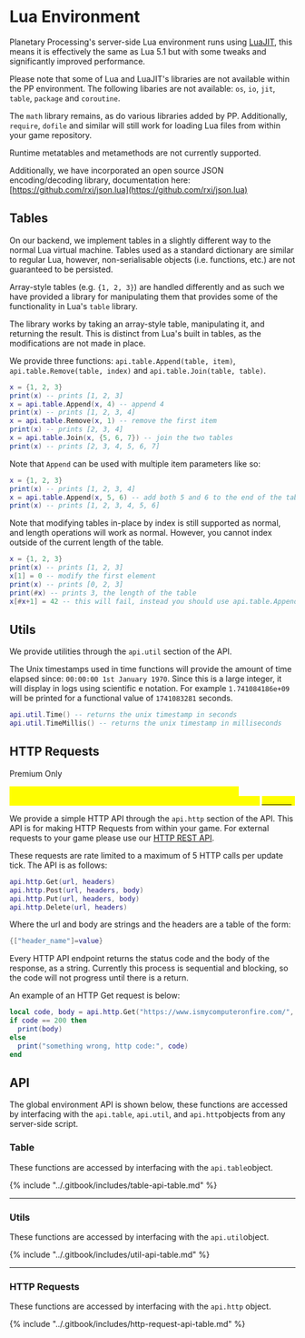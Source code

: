 # Lua Environment

Planetary Processing's server-side Lua environment runs using [LuaJIT](https://luajit.org/luajit.html), this means it is effectively the same as Lua 5.1 but with some tweaks and significantly improved performance.

Please note that some of Lua and LuaJIT's libraries are not available within the PP environment. The following libaries are not available: `os`, `io`, `jit`, `table`, `package` and `coroutine`.

The `math` library remains, as do various libraries added by PP. Additionally, `require`, `dofile` and similar will still work for loading Lua files from within your game repository.

Runtime metatables and metamethods are not currently supported.

Additionally, we have incorporated an open source JSON encoding/decoding library, documentation here: [https://github.com/rxi/json.lua](https://github.com/rxi/json.lua)

## Tables

On our backend, we implement tables in a slightly different way to the normal Lua virtual machine. Tables used as a standard dictionary are similar to regular Lua, however, non-serialisable objects (i.e. functions, etc.) are not guaranteed to be persisted.

Array-style tables (e.g. `{1, 2, 3}`) are handled differently and as such we have provided a library for manipulating them that provides some of the functionality in Lua's `table` library.

The library works by taking an array-style table, manipulating it, and returning the result. This is distinct from Lua's built in tables, as the modifications are not made in place.

We provide three functions: `api.table.Append(table, item)`, `api.table.Remove(table, index)` and `api.table.Join(table, table)`.

```lua
x = {1, 2, 3}
print(x) -- prints [1, 2, 3]
x = api.table.Append(x, 4) -- append 4
print(x) -- prints [1, 2, 3, 4]
x = api.table.Remove(x, 1) -- remove the first item
print(x) -- prints [2, 3, 4]
x = api.table.Join(x, {5, 6, 7}) -- join the two tables
print(x) -- prints [2, 3, 4, 5, 6, 7]
```

Note that `Append` can be used with multiple item parameters like so:

```lua
x = {1, 2, 3}
print(x) -- prints [1, 2, 3, 4]
x = api.table.Append(x, 5, 6) -- add both 5 and 6 to the end of the table
print(x) -- prints [1, 2, 3, 4, 5, 6]
```

Note that modifying tables in-place by index is still supported as normal, and length operations will work as normal. However, you cannot index outside of the current length of the table.

```lua
x = {1, 2, 3}
print(x) -- prints [1, 2, 3]
x[1] = 0 -- modify the first element
print(x) -- prints [0, 2, 3]
print(#x) -- prints 3, the length of the table
x[#x+1] = 42 -- this will fail, instead you should use api.table.Append
```



## Utils

We provide utilities through the `api.util` section of the API.&#x20;

The Unix timestamps used in time functions will provide the amount of time elapsed since: `00:00:00 1st January 1970`. Since this is a large integer, it will display in logs using scientific e notation. For example `1.741084186e+09` will be printed for a functional value of `1741083281` seconds.

```lua
api.util.Time() -- returns the unix timestamp in seconds
api.util.TimeMillis() -- returns the unix timestamp in milliseconds
```



## HTTP Requests

Premium Only

_<mark style="color:yellow;">**\[This feature is still in Open Beta and may have some bugs.**</mark>_ \
_<mark style="color:yellow;">**Please direct any feedback to the Planetary Processing Team on**</mark>_ [_<mark style="color:yellow;">**Discord**</mark>_](https://pp.vg/discord)_<mark style="color:yellow;">**]**</mark>_

We provide a simple HTTP API through the `api.http` section of the API. This API is for making HTTP Requests from within your game. For external requests to your game please use our [HTTP REST API](../http-api/authentication.md).&#x20;

These requests are rate limited to a maximum of 5 HTTP calls per update tick. The API is as follows:

```lua
api.http.Get(url, headers)
api.http.Post(url, headers, body)
api.http.Put(url, headers, body)
api.http.Delete(url, headers)
```

Where the url and body are strings and the headers are a table of the form:

```lua
{["header_name"]=value}
```

Every HTTP API endpoint returns the status code and the body of the response, as a string. Currently this process is sequential and blocking, so the code will not progress until there is a return.

An example of an HTTP Get request is below:

```lua
local code, body = api.http.Get("https://www.ismycomputeronfire.com/", {})
if code == 200 then
  print(body)
else
  print("something wrong, http code:", code)
end
```



## API

The global environment API is shown below, these functions are accessed by interfacing with the `api.table`, `api.util`, and `api.http`objects from any server-side script.

### Table

These functions are accessed by interfacing with the `api.table`object.

{% include "../.gitbook/includes/table-api-table.md" %}



***

### Utils

These functions are accessed by interfacing with the `api.util`object.

{% include "../.gitbook/includes/util-api-table.md" %}



***

### HTTP Requests

These functions are accessed by interfacing with the `api.http` object.

{% include "../.gitbook/includes/http-request-api-table.md" %}

